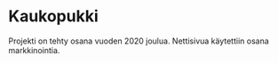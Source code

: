 # Kaukopukki
Projekti on tehty osana vuoden 2020 joulua. Nettisivua käytettiin osana markkinointia.
